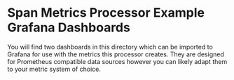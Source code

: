 # Span Metrics Processor Example Grafana Dashboards

You will find two dashboards in this directory which can be imported to Grafana for use with the metrics this processor creates. They are designed for Prometheus compatible data sources however you can likely adapt them to your metric system of choice. 